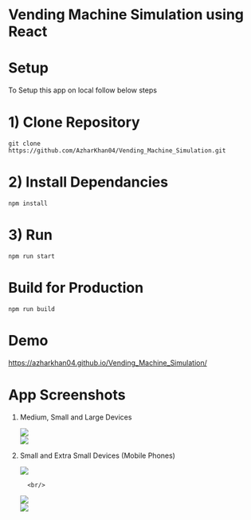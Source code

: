 # Vending Machine Simulation using React

# Setup

  To Setup this app on local follow below steps

# 1) Clone Repository

    git clone 
    https://github.com/AzharKhan04/Vending_Machine_Simulation.git

# 2) Install Dependancies

    npm install

# 3) Run

    npm run start

# Build for Production 

  <code>npm run build</code>

# Demo

https://azharkhan04.github.io/Vending_Machine_Simulation/

# App Screenshots

  1) Medium, Small and Large Devices
  
     <img src= "https://github.com/AzharKhan04/Vending_Machine_Simulation/blob/master/public/Extras/Screenshots/vending_machine_home.png"/>

     <br/>

     <img   src= "https://github.com/AzharKhan04/Vending_Machine_Simulation/blob/master/public/Extras/Screenshots/vending_machine_modal.png"/>



  2) Small and Extra Small Devices (Mobile Phones) 

     <img src= "https://github.com/AzharKhan04/Vending_Machine_Simulation/blob/master/public/Extras/Screenshots/vending_machine_error.png"/>

           <br/>


     <img src= "https://github.com/AzharKhan04/Vending_Machine_Simulation/blob/master/public/Extras/Screenshots/vending_machine_modal_phone.png"/>

     <br/>


     <img src= "https://github.com/AzharKhan04/Vending_Machine_Simulation/blob/master/public/Extras/Screenshots/vending_machine_small.png"/>


